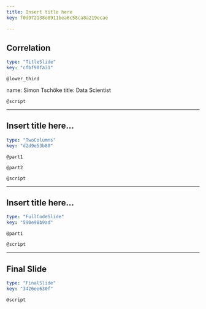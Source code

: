 ```yaml
---
title: Insert title here
key: f0d972138e8911bea6c58ca8a219ecae

---
```

## Correlation

```yaml
type: "TitleSlide"
key: "cfbf90fa31"
```

`@lower_third`

name: Simon Tschöke
title: Data Scientist


`@script`



---
## Insert title here...

```yaml
type: "TwoColumns"
key: "d2d9e53b80"
```

`@part1`



`@part2`



`@script`



---
## Insert title here...

```yaml
type: "FullCodeSlide"
key: "590e98b9ad"
```

`@part1`



`@script`



---
## Final Slide

```yaml
type: "FinalSlide"
key: "3426ee630f"
```

`@script`


